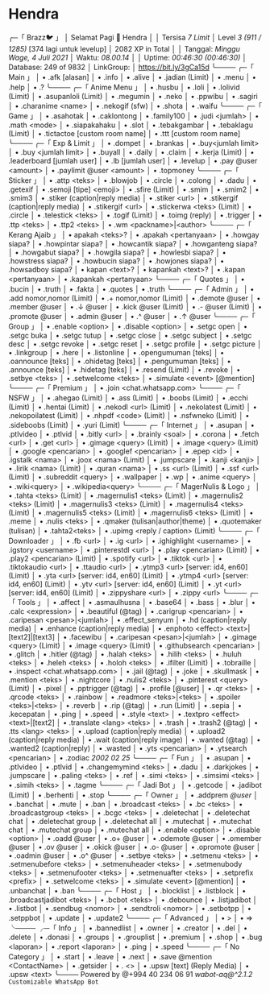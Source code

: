 # Hendra
╭─「 Brazz🐦 」 │ Selamat Pagi 🌄 Hendra │ │ Tersisa *7 Limit* │ Level *3 (911 / 1285)* [374 lagi untuk levelup] │ 2082 XP in Total │  │ Tanggal: *Minggu Wage, 4 Juli 2021* │ Waktu: *08.00.14* │ │ Uptime: *00:46:30 (00:46:30)* │ Database: 249 of 9832 │ LinkGroup: │ https://bit.ly/3gCa15d ╰────  ╭─「 Main 」 │ • .afk [alasan] │ • .info │ • .alive │ • .jadian (Limit) │ • .menu │ • .help │ • .? ╰────  ╭─「 Anime Menu 」 │ • .husbu │ • .loli │ • .lolivid (Limit) │ • .asupanloli (Limit) │ • .megumin │ • .neko │ • .ppwibu │ • .sagiri │ • .charanime &lt;name> │ • .nekogif (sfw) │ • .shota │ • .waifu ╰────  ╭─「 Game 」 │ • .asahotak │ • .caklontong │ • .family100 │ • .judi &lt;jumlah> │ • .math &lt;mode> │ • .siapakahaku │ • .slot │ • .tebakgambar │ • .tebaklagu (Limit) │ • .tictactoe [custom room name] │ • .ttt [custom room name] ╰────  ╭─「 Exp &amp; Limit 」 │ • .dompet │ • .brankas │ • .buy&lt;jumlah limit> │ • .buy &lt;jumlah limit> │ • .buyall │ • .daily │ • .claim │ • .kerja (Limit) │ • .leaderboard [jumlah user] │ • .lb [jumlah user] │ • .levelup │ • .pay @user &lt;amount> │ • .paylimit @user &lt;amount> │ • .topmoney ╰────  ╭─「 Sticker 」 │ • .attp &lt;teks> │ • .blowjob │ • .circle │ • .colong │ • .dadu │ • .getexif │ • .semoji [tipe] &lt;emoji> │ • .sfire (Limit) │ • .smim │ • .smim2 │ • .smim3 │ • .stiker (caption|reply media) │ • .stiker &lt;url> │ • .stikergif (caption|reply media) │ • .stikergif &lt;url> │ • .stickerwa &lt;teks> (Limit) │ • .circle │ • .telestick &lt;teks> │ • .togif (Limit) │ • .toimg (reply) │ • .trigger │ • .ttp &lt;teks> │ • .ttp2 &lt;teks> │ • .wm &lt;packname>|&lt;author> ╰────  ╭─「 Kerang Ajaib 」 │ • apakah &lt;teks>? │ • .apakah &lt;pertanyaan> │ • .howgay siapa? │ • .howpintar siapa? │ • .howcantik siapa? │ • .howganteng siapa? │ • .howgabut siapa? │ • .howgila siapa? │ • .howlesbi siapa? │ • .howstress siapa? │ • .howbucin siapa? │ • .howjones siapa? │ • .howsadboy siapa? │ • kapan &lt;text>? │ • kapankah &lt;text>? │ • .kapan &lt;pertanyaan> │ • .kapankah &lt;pertanyaan> ╰────  ╭─「 Quotes 」 │ • .bucin │ • .truth │ • .fakta │ • .quotes │ • .truth ╰────  ╭─「 Admin 」 │ • .add nomor,nomor (Limit) │ • .+ nomor,nomor (Limit) │ • .demote @user │ • .member @user │ • .↓ @user │ • .kick @user (Limit) │ • .- @user (Limit) │ • .promote @user │ • .admin @user │ • .^ @user │ • .↑ @user ╰────  ╭─「 Group 」 │ • .enable &lt;option> │ • .disable &lt;option> │ • .setgc open │ • .setgc buka │ • .setgc tutup │ • .setgc close │ • .setgc subject │ • .setgc desc │ • .setgc revoke │ • .setgc reset │ • .setgc profile │ • .setgc picture │ • .linkgroup │ • .here │ • .listonline │ • .opengumuman [teks] │ • .oannounce [teks] │ • .ohidetag [teks] │ • .pengumuman [teks] │ • .announce [teks] │ • .hidetag [teks] │ • .resend (Limit) │ • .revoke │ • .setbye &lt;teks> │ • .setwelcome &lt;teks> │ • .simulate &lt;event> [@mention] ╰────  ╭─「 Premium 」 │ • .join &lt;chat.whatsapp.com> ╰────  ╭─「 NSFW 」 │ • .ahegao (Limit) │ • .ass (Limit) │ • .boobs (Limit) │ • .ecchi (Limit) │ • .hentai (Limit) │ • .nekodl &lt;url> (Limit) │ • .nekolatest (Limit) │ • .nekopoilatest (Limit) │ • .nhpdf &lt;code> (Limit) │ • .nsfwneko (Limit) │ • .sideboobs (Limit) │ • .yuri (Limit) ╰────  ╭─「 Internet 」 │ • .asupan │ • .ptlvideo │ • .ptlvid │ • .bitly &lt;url> │ • .brainly &lt;soal> │ • .corona │ • .fetch &lt;url> │ • .get &lt;url> │ • .gimage &lt;query> (Limit) │ • .image &lt;query> (Limit) │ • .google &lt;pencarian> │ • .googlef &lt;pencarian> │ • .epep &lt;id> │ • .igstalk &lt;nama> │ • .joox &lt;nama> (Limit) │ • .jumpscare │ • .kanji &lt;kanji> │ • .lirik &lt;nama> (Limit) │ • .quran &lt;nama> │ • .ss &lt;url> (Limit) │ • .ssf &lt;url> (Limit) │ • .subreddit &lt;query> │ • .wallpaper │ • .wp │ • .anime &lt;query> │ • .wiki&lt;query> │ • .wikipedia&lt;query> ╰────  ╭─「 MagerNulis &amp; Logo 」 │ • .tahta &lt;teks> (Limit) │ • .magernulis1 &lt;teks> (Limit) │ • .magernulis2 &lt;teks> (Limit) │ • .magernulis3 &lt;teks> (Limit) │ • .magernulis4 &lt;teks> (Limit) │ • .magernulis5 &lt;teks> (Limit) │ • .magernulis6 &lt;teks> (Limit) │ • .meme │ • .nulis &lt;teks> │ • .qmaker (tulisan|author|theme) │ • .quotemaker (tulisan) │ • .tahta2&lt;teks> │ • .upimg &lt;reply / caption> (Limit) ╰────  ╭─「 Downloader 」 │ • .fb &lt;url> │ • .ig &lt;url> │ • .ighighlight &lt;username> │ • .igstory &lt;username> │ • .pinterestdl &lt;url> │ • .play &lt;pencarian> (Limit) │ • .play2 &lt;pencarian> (Limit) │ • .spotify &lt;url> │ • .tiktok &lt;url> │ • .tiktokaudio &lt;url> │ • .ttaudio &lt;url> │ • .ytmp3 &lt;url> [server: id4, en60] (Limit) │ • .yta &lt;url> [server: id4, en60] (Limit) │ • .ytmp4 &lt;url> [server: id4, en60] (Limit) │ • .ytv &lt;url> [server: id4, en60] (Limit) │ • .yt &lt;url> [server: id4, en60] (Limit) │ • .zippyshare &lt;url> │ • .zippy &lt;url> ╰────  ╭─「 Tools 」 │ • .affect │ • .asmaulhusna │ • .base64 │ • .bass │ • .blur │ • .calc &lt;expression> │ • .beautiful (@tag) │ • .carigrup &lt;pencarian> │ • .caripesan &lt;pesan>|&lt;jumlah> │ • .effect_senyum │ • .hd (caption|reply media) │ • .enhance (caption|reply media) │ • .enphoto &lt;effect> &lt;text>|[text2]|[text3] │ • .facewibu │ • .caripesan &lt;pesan>|&lt;jumlah> │ • .gimage &lt;query> (Limit) │ • .image &lt;query> (Limit) │ • .githubsearch &lt;pencarian> │ • .glitch │ • .hitler (@tag) │ • .halah &lt;teks> │ • .hilih &lt;teks> │ • .huluh &lt;teks> │ • .heleh &lt;teks> │ • .holoh &lt;teks> │ • .ifilter (Limit) │ • .tobraille │ • .inspect &lt;chat.whatsapp.com> │ • .jail (@tag) │ • .joke │ • .skullmask │ • .mention &lt;teks> │ • .nightcore │ • .nulis2 &lt;teks> │ • .pinterest &lt;query> (Limit) │ • .pixel │ • .pptrigger (@tag) │ • .profile [@user] │ • .qr &lt;teks> │ • .qrcode &lt;teks> │ • .rainbow │ • .readmore &lt;teks>|&lt;teks> │ • .spoiler &lt;teks>|&lt;teks> │ • .reverb │ • .rip (@tag) │ • .run (Limit) │ • .sepia │ • .kecepatan │ • .ping │ • .speed │ • .style &lt;text> │ • .textpro &lt;effect> &lt;text>|[text2] │ • .translate &lt;lang> &lt;teks> │ • .trash │ • .trash2 (@tag) │ • .tts &lt;lang> &lt;teks> │ • .upload (caption|reply media) │ • .upload2 (caption|reply media) │ • .wait (caption|reply image) │ • .wanted (@tag) │ • .wanted2 (caption|reply) │ • .wasted │ • .yts &lt;pencarian> │ • .ytsearch &lt;pencarian> │ • .zodiac *2002 02 25* ╰────  ╭─「 Fun 」 │ • .asupan │ • .ptlvideo │ • .ptlvid │ • .changemymind &lt;teks> │ • .dadu │ • .darkjokes │ • .jumpscare │ • .paling &lt;teks> │ • .ref │ • .simi &lt;teks> │ • .simsimi &lt;teks> │ • .simih &lt;teks> │ • .tagme ╰────  ╭─「 Jadi Bot 」 │ • .getcode │ • .jadibot (Limit) │ • .berhenti │ • .stop ╰────  ╭─「 Owner 」 │ • .addprem *@user* │ • .banchat │ • .mute │ • .ban │ • .broadcast &lt;teks> │ • .bc &lt;teks> │ • .broadcastgroup &lt;teks> │ • .bcgc &lt;teks> │ • .deletechat │ • .deletechat chat │ • .deletechat group │ • .deletechat all │ • .mutechat │ • .mutechat chat │ • .mutechat group │ • .mutechat all │ • .enable &lt;option> │ • .disable &lt;option> │ • .oadd @user │ • .o+ @user │ • .odemote @user │ • .omember @user │ • .ov @user │ • .okick @user │ • .o- @user │ • .opromote @user │ • .oadmin @user │ • .o^ @user │ • .setbye &lt;teks> │ • .setmenu &lt;teks> │ • .setmenubefore &lt;teks> │ • .setmenuheader &lt;teks> │ • .setmenubody &lt;teks> │ • .setmenufooter &lt;teks> │ • .setmenuafter &lt;teks> │ • .setprefix &lt;prefix> │ • .setwelcome &lt;teks> │ • .simulate &lt;event> [@mention] │ • .unbanchat │ • .ban ╰────  ╭─「 Host 」 │ • .blocklist │ • .listblock │ • .broadcastjadibot &lt;teks> │ • .bcbot &lt;teks> │ • .debounce │ • .listjadibot │ • .listbot │ • .sendbug &lt;nomor> │ • .sendtroli &lt;nomor> │ • .setbotpp │ • .setppbot │ • .update │ • .update2 ╰────  ╭─「 Advanced 」 │ • >  │ • =>  ╰────  ╭─「 Info 」 │ • .bannedlist │ • .owner │ • .creator │ • .del │ • .delete │ • .donasi │ • .groups │ • .grouplist │ • .premium │ • .shop │ • .bug &lt;laporan> │ • .report &lt;laporan> │ • .ping │ • .speed ╰────  ╭─「 No Category 」 │ • .start │ • .leave │ • .next │ • .save @mention &lt;ContactName> │ • .getsider │ • . &lt;> │ • .upsw [text] (Reply Media) │ • .upsw &lt;text> ╰────  Powered by @⁨+994 40 234 06 91⁩ *wabot-aq@^2.1.2* ```Customizable WhatsApp Bot```
